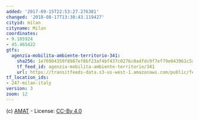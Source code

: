 ```yaml
---
added: '2017-09-15T22:53:27.276381'
changed: '2018-08-17T13:38:43.119427'
cityid: milan
cityname: Milan
coordinates:
- 9.185924
- 45.465422
gtfs:
  agenzia-mobilita-ambiente-territorio-341:
    sha256: 1e76904359f8987ef8bf23af4bf437c0276c0adfdc9f7ef79e043961c5a5a486
    tf_feed_id: agenzia-mobilita-ambiente-territorio/341
    url: https://transitfeeds-data.s3-us-west-1.amazonaws.com/public/feeds/agenzia-mobilita-ambiente-territorio/341/20180726/gtfs.zip
tf_location_ids:
- 247-milan-italy
version: 3
zoom: 12
---
```


(c) [AMAT](https://www.amat-mi.it/it/mobilita/dati-strumenti-tecnologie/dati-gtfs/) - License: [CC-By 4.0](http://creativecommons.org/licenses/by/4.0/legalcode)